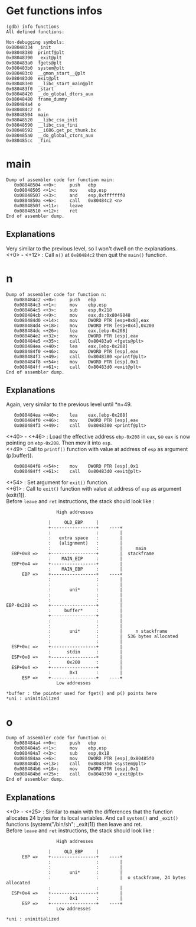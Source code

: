 # Get functions infos
```
(gdb) info functions
All defined functions:

Non-debugging symbols:
0x08048334  _init
0x08048380  printf@plt
0x08048390  _exit@plt
0x080483a0  fgets@plt
0x080483b0  system@plt
0x080483c0  __gmon_start__@plt
0x080483d0  exit@plt
0x080483e0  __libc_start_main@plt
0x080483f0  _start
0x08048420  __do_global_dtors_aux
0x08048480  frame_dummy
0x080484a4  o
0x080484c2  n
0x08048504  main
0x08048520  __libc_csu_init
0x08048590  __libc_csu_fini
0x08048592  __i686.get_pc_thunk.bx
0x080485a0  __do_global_ctors_aux
0x080485cc  _fini
```

# main
```
Dump of assembler code for function main:
   0x08048504 <+0>:     push   ebp
   0x08048505 <+1>:     mov    ebp,esp
   0x08048507 <+3>:     and    esp,0xfffffff0
   0x0804850a <+6>:     call   0x80484c2 <n>
   0x0804850f <+11>:    leave
   0x08048510 <+12>:    ret   
End of assembler dump.
```
## Explanations
Very similar to the previous level, so I won't dwell on the explanations.  
<+0> - <+12> : Call `n()` at `0x80484c2` then quit the `main()` function.  

# n
```
Dump of assembler code for function n:
   0x080484c2 <+0>:     push   ebp
   0x080484c3 <+1>:     mov    ebp,esp
   0x080484c5 <+3>:     sub    esp,0x218
   0x080484cb <+9>:     mov    eax,ds:0x8049848
   0x080484d0 <+14>:    mov    DWORD PTR [esp+0x8],eax
   0x080484d4 <+18>:    mov    DWORD PTR [esp+0x4],0x200
   0x080484dc <+26>:    lea    eax,[ebp-0x208]
   0x080484e2 <+32>:    mov    DWORD PTR [esp],eax
   0x080484e5 <+35>:    call   0x80483a0 <fgets@plt>
   0x080484ea <+40>:    lea    eax,[ebp-0x208]
   0x080484f0 <+46>:    mov    DWORD PTR [esp],eax
   0x080484f3 <+49>:    call   0x8048380 <printf@plt>
   0x080484f8 <+54>:    mov    DWORD PTR [esp],0x1
   0x080484ff <+61>:    call   0x80483d0 <exit@plt>
End of assembler dump.
```
## Explanations
Again, very similar to the previous level until *n+49.
```
   0x080484ea <+40>:    lea    eax,[ebp-0x208]
   0x080484f0 <+46>:    mov    DWORD PTR [esp],eax
   0x080484f3 <+49>:    call   0x8048380 <printf@plt>
```
<+40> - <+46> : Load the effective address `ebp-0x208` in `eax`, so `eax` is now pointing on `ebp-0x208`.  Then mov it into `esp`.  
<+49> : Call to `printf()` function with value at address of `esp` as argument (p(buffer)).  
```
   0x080484f8 <+54>:    mov    DWORD PTR [esp],0x1
   0x080484ff <+61>:    call   0x80483d0 <exit@plt>
```
<+54> : Set argument for `exit()` function.  
<+61> : Call to `exit()` function with value at address of `esp` as argument (exit(1)).  
Before `leave` and `ret` instructions, the stack should look like :
```
                   High addresses

                |     OLD_EBP     |
                +-----------------+    ----+
                :                 :        |
                :   extra space   :        |
                :   (alignment)   :        |
                :                 :        |     main
  EBP+0x8 =>    +-----------------+        |  stackframe
                :    MAIN_EIP     :        |
  EBP+0x4 =>    +-----------------+        |
                :    MAIN_EBP     :        |
      EBP =>    +-----------------+    ----+
                :                 :        |
                :                 :        |
                :       uni*      :        |
                :                 :        |
                :                 :        |
EBP-0x208 =>    +-----------------+        |
                :     buffer*     :        |
                +-----------------+        |
                :                 :        |
                :                 :        |
                :       uni*      :        |     n stackframe
                :                 :        |  536 bytes allocated
                :                 :        |
  ESP+0xc =>    +-----------------+        |
                :      stdin      :        |
  ESP+0x8 =>    +-----------------+        |
                :      0x200      :        |
  ESP+0x4 =>    +-----------------+        |
                :       0x1       :        |
      ESP =>    +-----------------+    ----+
                   Low addresses

*buffer : the pointer used for fget() and p() points here
*uni : uninitialized
```

# o
```
Dump of assembler code for function o:
   0x080484a4 <+0>:     push   ebp
   0x080484a5 <+1>:     mov    ebp,esp
   0x080484a7 <+3>:     sub    esp,0x18
   0x080484aa <+6>:     mov    DWORD PTR [esp],0x80485f0
   0x080484b1 <+13>:    call   0x80483b0 <system@plt>
   0x080484b6 <+18>:    mov    DWORD PTR [esp],0x1
   0x080484bd <+25>:    call   0x8048390 <_exit@plt>
End of assembler dump.
```
## Explanations
<+0> - <+25> : Similar to main with the differences that the function allocates 24 bytes for its local variables. And call `system()` and `_exit()` functions (system("/bin/sh"; _exit(1)) then leave and ret.  
Before `leave` and `ret` instructions, the stack should look like :
```
                   High addresses

                |     OLD_EBP     |
      EBP =>    +-----------------+    ----+
                :                 :        |
                :                 :        |
                :       uni*      :        |
                :                 :        |  o stackframe, 24 bytes allocated
                :                 :        |
  ESP+0x4 =>    +-----------------+        |
                :       0x1       :        |
      ESP =>    +-----------------+    ----+
                   Low addresses

*uni : uninitialized
```

